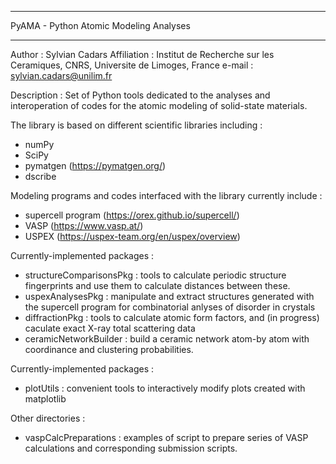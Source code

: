 *******************************************************
PyAMA - Python Atomic Modeling Analyses
*******************************************************
Author : Sylvian Cadars
Affiliation : Institut de Recherche sur les Ceramiques, CNRS, Universite de Limoges, France
e-mail : sylvian.cadars@unilim.fr

Description : 
Set of Python tools dedicated to the analyses and interoperation of codes for the atomic modeling of solid-state materials.

The library is based on different scientific libraries including :
- numPy
- SciPy
- pymatgen (https://pymatgen.org/)
- dscribe

Modeling programs and codes interfaced with the library currently include :
- supercell program (https://orex.github.io/supercell/)
- VASP (https://www.vasp.at/)
- USPEX (https://uspex-team.org/en/uspex/overview)

Currently-implemented packages :
- structureComparisonsPkg : tools to calculate periodic structure fingerprints and use them to calculate distances between these.
- uspexAnalysesPkg : manipulate and extract structures generated with the supercell program for combinatorial anlyses of disorder in crystals
- diffractionPkg : tools to calculate atomic form factors, and (in progress) caculate exact X-ray total scattering data
- ceramicNetworkBuilder : build a ceramic network atom-by atom with coordinance and clustering probabilities.

Currently-implemented packages :
- plotUtils : convenient tools to interactively modify plots created with matplotlib

Other directories :
- vaspCalcPreparations : examples of script to prepare series of VASP calculations and corresponding submission scripts.



